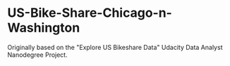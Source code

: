 # US-Bike-Share-Chicago-n-Washington
Originally based on the "Explore US Bikeshare Data" Udacity Data Analyst Nanodegree Project.
